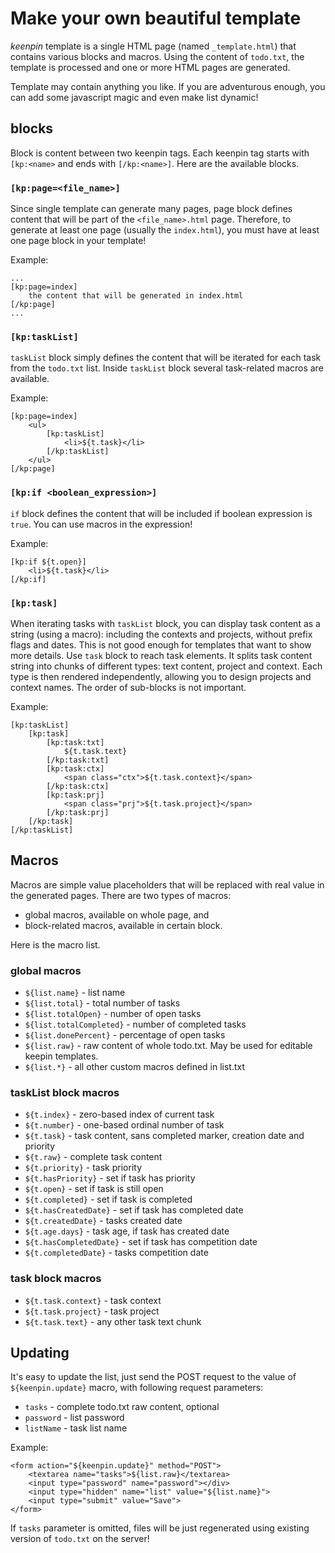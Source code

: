 # Make your own beautiful template

_keenpin_ template is a single HTML page (named `_template.html`) that contains various blocks and macros. Using the content of `todo.txt`, the template is processed and one or more HTML pages are generated.

Template may contain anything you like. If you are adventurous enough, you can add some javascript magic and even make list dynamic!

## blocks

Block is content between two keenpin tags. Each keenpin tag starts with `[kp:<name>` and ends with `[/kp:<name>]`. Here are the available blocks.

### `[kp:page=<file_name>]`

Since single template can generate many pages, page block defines content that will be part of the `<file_name>.html` page. Therefore, to generate at least one page (usually the `index.html`), you must have at least one page block in your template!

Example:

    ...
    [kp:page=index]
        the content that will be generated in index.html
    [/kp:page]
    ...


### `[kp:taskList]`

`taskList` block simply defines the content that will be iterated for each task from the `todo.txt` list. Inside `taskList` block several task-related macros are available.

Example:

    [kp:page=index]
        <ul>
            [kp:taskList]
                <li>${t.task}</li>
            [/kp:taskList]
        </ul>
    [/kp:page]


### `[kp:if <boolean_expression>]`

`if` block defines the content that will be included if boolean expression is `true`. You can use macros in the expression!

Example:

    [kp:if ${t.open}]
        <li>${t.task}</li>
    [/kp:if]

### `[kp:task]`

When iterating tasks with `taskList` block, you can display task content as a string (using a macro): including the contexts and projects, without prefix flags and dates. This is not good enough for templates that want to show more details. Use `task` block to reach task elements. It splits task content string into chunks of different types: text content, project and context. Each type is then rendered independently, allowing you to design projects and context names. The order of sub-blocks is not important.

Example:

    [kp:taskList]
        [kp:task]
            [kp:task:txt]
                ${t.task.text}
            [/kp:task:txt]
            [kp:task:ctx]
                <span class="ctx">${t.task.context}</span>
            [/kp:task:ctx]
            [kp:task:prj]
                <span class="prj">${t.task.project}</span>
            [/kp:task:prj]
        [/kp:task]
    [/kp:taskList]


## Macros

Macros are simple value placeholders that will be replaced with real value in the generated pages. There are two types of macros:

+ global macros, available on whole page, and
+ block-related macros, available in certain block.

Here is the macro list.

### global macros

+ `${list.name}` - list name
+ `${list.total}` - total number of tasks
+ `${list.totalOpen}` - number of open tasks
+ `${list.totalCompleted}` - number of completed tasks
+ `${list.donePercent}` - percentage of open tasks
+ `${list.raw}` - raw content of whole todo.txt. May be used for editable keepin templates.
+ `${list.*}` - all other custom macros defined in list.txt

### taskList block macros

+ `${t.index}` - zero-based index of current task
+ `${t.number}` - one-based ordinal number of task
+ `${t.task}` - task content, sans completed marker, creation date and priority
+ `${t.raw}` - complete task content
+ `${t.priority}` - task priority
+ `${t.hasPriority}` - set if task has priority
+ `${t.open}` - set if task is still open
+ `${t.completed}` - set if task is completed
+ `${t.hasCreatedDate}` - set if task has completed date
+ `${t.createdDate}` - tasks created date
+ `${t.age.days}` - task age, if task has created date
+ `${t.hasCompletedDate}` - set if task has competition date
+ `${t.completedDate}` - tasks competition date

### task block macros

+ `${t.task.context}` - task context
+ `${t.task.project}` - task project
+ `${t.task.text}` - any other task text chunk

## Updating

It's easy to update the list, just send the POST request to the value of `${keenpin.update}` macro, with following request parameters:

+ `tasks` - complete todo.txt raw content, optional
+ `password` - list password
+ `listName` - task list name

Example: 

    <form action="${keenpin.update}" method="POST">
        <textarea name="tasks">${list.raw}</textarea>
        <input type="password" name="password"></div>
        <input type="hidden" name="list" value="${list.name}">
        <input type="submit" value="Save">
    </form>

If `tasks` parameter is omitted, files will be just regenerated using existing version of `todo.txt` on the server!